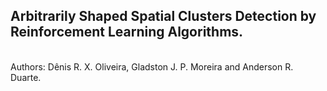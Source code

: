 <h2>Arbitrarily Shaped Spatial Clusters Detection by Reinforcement Learning Algorithms.</h2>
<br>
Authors: Dênis R. X. Oliveira, Gladston J. P. Moreira and Anderson R. Duarte.
